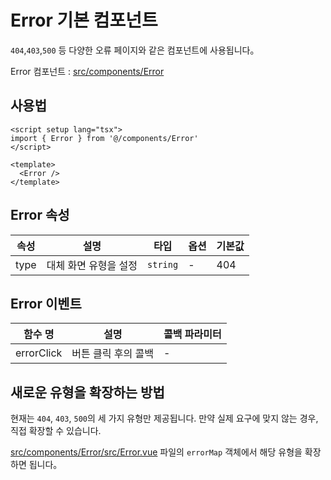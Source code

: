 # Error 기본 컴포넌트

`404`,`403`,`500` 등 다양한 오류 페이지와 같은 컴포넌트에 사용됩니다。

Error 컴포넌트 : [src/components/Error](https://github.com/web2-solution/web2-vue-framework/tree/main/src/components/Error) 

## 사용법

```vue
<script setup lang="tsx">
import { Error } from '@/components/Error'
</script>

<template>
  <Error />
</template>

```

## Error 속성

| 속성 | 설명 | 타입 | 옵션 | 기본값 |
| ---- | ---- | ---- | ---- | ---- |
| type | 대체 화면 유형을 설정 | `string` | - | 404 |

## Error 이벤트

| 함수 명 | 설명 | 콜백 파라미터 |
| ---- | ---- | ---- |
| errorClick | 버튼 클릭 후의 콜백 | - |

## 새로운 유형을 확장하는 방법

현재는 `404`, `403`, `500`의 세 가지 유형만 제공됩니다. 만약 실제 요구에 맞지 않는 경우, 직접 확장할 수 있습니다.

[src/components/Error/src/Error.vue](https://github.com/web2-solution/web2-vue-framework/blob/main/src/components/Error/src/Error.vue) 파일의 `errorMap` 객체에서 해당 유형을 확장하면 됩니다。
